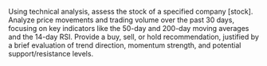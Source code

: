 Using technical analysis, assess the stock of a specified company [stock]. Analyze price movements and trading volume over the past 30 days, focusing on key indicators like the 50-day and 200-day moving averages and the 14-day RSI. Provide a buy, sell, or hold recommendation, justified by a brief evaluation of trend direction, momentum strength, and potential support/resistance levels.